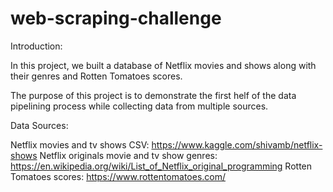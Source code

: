 # web-scraping-challenge


Introduction:

In this project, we built a database of Netflix movies and shows along with their genres and Rotten Tomatoes scores.

The purpose of this project is to demonstrate the first helf of the data pipelining process while collecting data from multiple sources.


Data Sources:

Netflix movies and tv shows CSV: https://www.kaggle.com/shivamb/netflix-shows
Netflix originals movie and tv show genres: https://en.wikipedia.org/wiki/List_of_Netflix_original_programming
Rotten Tomatoes scores: https://www.rottentomatoes.com/


